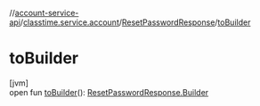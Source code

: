 //[account-service-api](../../../index.md)/[classtime.service.account](../index.md)/[ResetPasswordResponse](index.md)/[toBuilder](to-builder.md)

# toBuilder

[jvm]\
open fun [toBuilder](to-builder.md)(): [ResetPasswordResponse.Builder](-builder/index.md)
